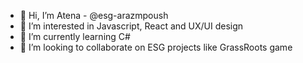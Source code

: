 - 👋 Hi, I’m Atena - @esg-arazmpoush
- 👀 I’m interested in Javascript, React and UX/UI design
- 🌱 I’m currently learning C#
- 💞️ I’m looking to collaborate on ESG projects like GrassRoots game

<!---
esg-arazmpoush/esg-arazmpoush is a ✨ special ✨ repository because its `README.md` (this file) appears on your GitHub profile.
You can click the Preview link to take a look at your changes.
--->
